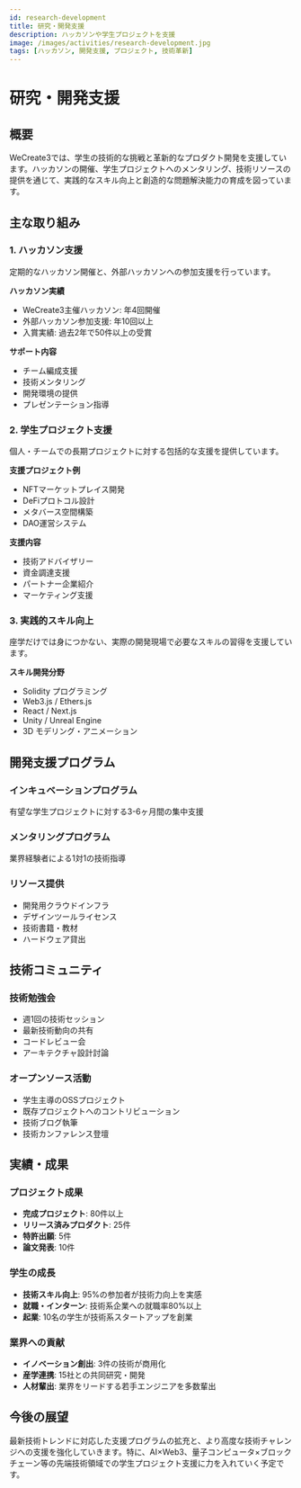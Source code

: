 ```yaml
---
id: research-development
title: 研究・開発支援
description: ハッカソンや学生プロジェクトを支援
image: /images/activities/research-development.jpg
tags: [ハッカソン, 開発支援, プロジェクト, 技術革新]
---
```


# 研究・開発支援

## 概要

WeCreate3では、学生の技術的な挑戦と革新的なプロダクト開発を支援しています。ハッカソンの開催、学生プロジェクトへのメンタリング、技術リソースの提供を通じて、実践的なスキル向上と創造的な問題解決能力の育成を図っています。

## 主な取り組み

### 1. ハッカソン支援

定期的なハッカソン開催と、外部ハッカソンへの参加支援を行っています。

**ハッカソン実績**
- WeCreate3主催ハッカソン: 年4回開催
- 外部ハッカソン参加支援: 年10回以上
- 入賞実績: 過去2年で50件以上の受賞

**サポート内容**
- チーム編成支援
- 技術メンタリング
- 開発環境の提供
- プレゼンテーション指導

### 2. 学生プロジェクト支援

個人・チームでの長期プロジェクトに対する包括的な支援を提供しています。

**支援プロジェクト例**
- NFTマーケットプレイス開発
- DeFiプロトコル設計
- メタバース空間構築
- DAO運営システム

**支援内容**
- 技術アドバイザリー
- 資金調達支援
- パートナー企業紹介
- マーケティング支援

### 3. 実践的スキル向上

座学だけでは身につかない、実際の開発現場で必要なスキルの習得を支援しています。

**スキル開発分野**
- Solidity プログラミング
- Web3.js / Ethers.js
- React / Next.js
- Unity / Unreal Engine
- 3D モデリング・アニメーション

## 開発支援プログラム

### インキュベーションプログラム
有望な学生プロジェクトに対する3-6ヶ月間の集中支援

### メンタリングプログラム
業界経験者による1対1の技術指導

### リソース提供
- 開発用クラウドインフラ
- デザインツールライセンス
- 技術書籍・教材
- ハードウェア貸出

## 技術コミュニティ

### 技術勉強会
- 週1回の技術セッション
- 最新技術動向の共有
- コードレビュー会
- アーキテクチャ設計討論

### オープンソース活動
- 学生主導のOSSプロジェクト
- 既存プロジェクトへのコントリビューション
- 技術ブログ執筆
- 技術カンファレンス登壇

## 実績・成果

### プロジェクト成果
- **完成プロジェクト**: 80件以上
- **リリース済みプロダクト**: 25件
- **特許出願**: 5件
- **論文発表**: 10件

### 学生の成長
- **技術スキル向上**: 95%の参加者が技術力向上を実感
- **就職・インターン**: 技術系企業への就職率80%以上
- **起業**: 10名の学生が技術系スタートアップを創業

### 業界への貢献
- **イノベーション創出**: 3件の技術が商用化
- **産学連携**: 15社との共同研究・開発
- **人材輩出**: 業界をリードする若手エンジニアを多数輩出

## 今後の展望

最新技術トレンドに対応した支援プログラムの拡充と、より高度な技術チャレンジへの支援を強化していきます。特に、AI×Web3、量子コンピュータ×ブロックチェーン等の先端技術領域での学生プロジェクト支援に力を入れていく予定です。